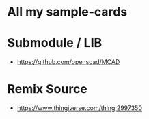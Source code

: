 # All my sample-cards 

# Submodule / LIB
* https://github.com/openscad/MCAD

# Remix Source
* https://www.thingiverse.com/thing:2997350

